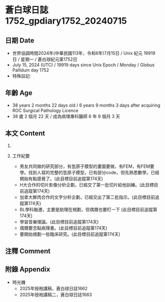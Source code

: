 [_metadata_:encoding]: - "utf-8"
[_metadata_:language]: - "zh-Hant-TW"
[_metadata_:fileformat]: - "markdown"
[_metadata_:MIME_type]: - "text/plain"
[_metadata_:markdown_version]: - "commonmark version 0.30"
[_metadata_:markdown_spec]: - "https://spec.commonmark.org/0.30/"

# 蒼白球日誌1752_gpdiary1752_20240715 #

## 日期 Date ##

* 世界協調時間2024年(中華民國113年，令和6年)7月15日 / Unix 紀元 19919 日 / 星期一 / 蒼白球紀元第1752日
* July 15, 2024 (UTC) / 19919 days since Unix Epoch / Monday / Globus Pallidum day 1752
* 特殊註記:

## 年齡 Age ##

* 38 years 2 months 22 days old / 6 years 9 months 3 days after acquiring ROC Surgical Pathology Licence
* 38 歲 2 個月 22 天 / 成為病理專科醫師 6 年 9 個月 3 天

## 本文 Content ##

1. 

2. 工作紀要

    - 男友共同做的研究部分，有氫原子模型的畫圖要做，有FEM，有FEM要學。找到人寫的完整的氫原子模型，已有部分code，但先熟悉數學。已經開始有點感覺了。(此目標目前追蹤第174天)
    - H大合作的切片影像分析企劃，已經交了第一批切片給他訓練。(此目標目前追蹤第174天)
    - 加拿大鮮肉合作的文字分析企劃，已經交出了第二批指示。(此目標目前追蹤第174天)
    - BL學科搬遷，主要是助理在規劃，但偶爾也要盯一下 (此目標目前追蹤第174天)
    - 學習音樂理論。(此目標目前追蹤第174天)
    - 偶爾要念點病理書。(此目標目前追蹤第174天)
    - 要開始規劃一些臨床研究。(此目標目前追蹤第174天)

## 注釋 Comment ##


## 附錄 Appendix ##

* 時光機
    - 2025年授袍講稿，蒼白球日誌1662
    - 2025年授袍講稿二，蒼白球日誌1663
